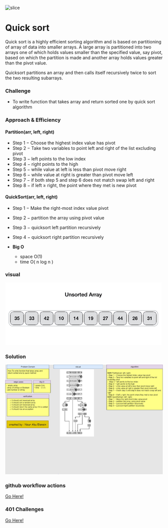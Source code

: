 
![slice](https://capsule-render.vercel.app/api?type=slice&color=gradient&auto&height=200&text=Quick-----Sort&fontAlign=70&rotate=13&fontAlignY=25&desc=Done%20by%20Nour%20AbuEl-nein.&descAlign=70.&descAlignY=44)

# Quick sort
Quick sort is a highly efficient sorting algorithm and is based on partitioning of array of data into smaller arrays. A large array is partitioned into two arrays one of which holds values smaller than the specified value, say pivot, based on which the partition is made and another array holds values greater than the pivot value.

Quicksort partitions an array and then calls itself recursively twice to sort the two resulting subarrays.

### Challenge

- To write function that takes array and return sorted one by quick sort algorithm

### Approach & Efficiency

#### Partition(arr, left, right) 
- Step 1 − Choose the highest index value has pivot
- Step 2 − Take two variables to point left and right of the list excluding pivot
-  Step 3 − left points to the low index
- Step 4 − right points to the high
- Step 5 − while value at left is less than pivot move right
- Step 6 − while value at right is greater than pivot move left
- Step 7 − if both step 5 and step 6 does not match swap left and right
- Step 8 − if left ≥ right, the point where they met is new pivot

#### QuickSort(arr, left, right)
- Step 1 − Make the right-most index value pivot
- Step 2 − partition the array using pivot value
- Step 3 − quicksort left partition recursively
- Step 4 − quicksort right partition recursively

 - **Big O**
    * space O(1)
    * time  O( n log n )


### visual 
![img](quick_sort_partition_animation.gif)

### Solution

![whiteboard](quickSort.jpg)


### github workflow actions

[Go Here!](https://github.com/engnour94/data-structures-and-algorithms/actions)


### 401 Challenges

[Go Here!](/javascript/Readme.md)
